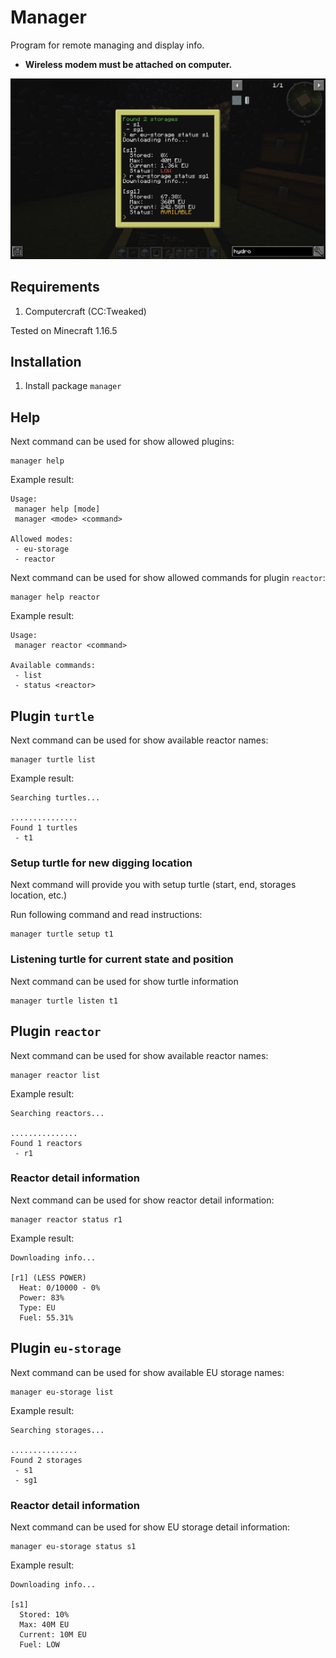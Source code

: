 # Manager

Program for remote managing and display info.

- **Wireless modem must be attached on computer.**

![Manager](../img/manager.png)

## Requirements

1. Computercraft (CC:Tweaked)

Tested on Minecraft 1.16.5

## Installation

1. Install package `manager`

## Help

Next command can be used for show allowed plugins:
```
manager help
```

Example result:
```
Usage:
 manager help [mode]
 manager <mode> <command>

Allowed modes:
 - eu-storage
 - reactor
```

Next command can be used for show allowed commands for plugin `reactor`:
```
manager help reactor
```

Example result:
```
Usage:
 manager reactor <command>

Available commands:
 - list
 - status <reactor>
```

## Plugin `turtle`

Next command can be used for show available reactor names:
```
manager turtle list
```

Example result:
```
Searching turtles...

...............
Found 1 turtles
 - t1
```

### Setup turtle for new digging location

Next command will provide you with setup turtle (start, end, storages location, etc.)

Run following command and read instructions:
```
manager turtle setup t1
```

### Listening turtle for current state and position

Next command can be used for show turtle information
```
manager turtle listen t1
```

## Plugin `reactor`

Next command can be used for show available reactor names:
```
manager reactor list
```

Example result:
```
Searching reactors...

...............
Found 1 reactors
 - r1
```

### Reactor detail information

Next command can be used for show reactor detail information:
```
manager reactor status r1
```

Example result:
```
Downloading info...

[r1] (LESS POWER)
  Heat: 0/10000 - 0%
  Power: 83%
  Type: EU
  Fuel: 55.31%
```

## Plugin `eu-storage`

Next command can be used for show available EU storage names:
```
manager eu-storage list
```

Example result:
```
Searching storages...

...............
Found 2 storages
 - s1
 - sg1
```

### Reactor detail information

Next command can be used for show EU storage detail information:
```
manager eu-storage status s1
```

Example result:
```
Downloading info...

[s1]
  Stored: 10%
  Max: 40M EU
  Current: 10M EU
  Fuel: LOW
```
